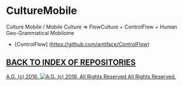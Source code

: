 CultureMobile
=============

Culture Mobile / Mobile Culture => FlowCulture + ControlFlow + Human Geo-Grammatical Mobilome
* [ControlFlow] (https://github.com/antiface/ControlFlow)

## [BACK TO INDEX OF REPOSITORIES](https://github.com/antiface/Index)

[A.G. (c) 2016. ![A.G. (c) 2016. All Rights Reserved](https://historiotheque.files.wordpress.com/2016/11/ag_signature_official_2015_50px_cropped.jpg) All Rights Reserved.](http://alexgagnon.com)
